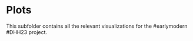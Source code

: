 # Plots

This subfolder contains all the relevant visualizations for the #earlymodern #DHH23 project.
